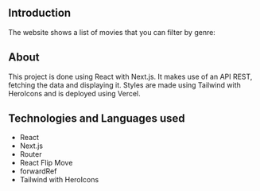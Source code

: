 ## Introduction

The website shows a list of movies that you can filter by genre:

## About

This project is done using React with Next.js. It makes use of an API REST, fetching the data and displaying it. Styles are made using Tailwind with HeroIcons and is deployed using Vercel.

## Technologies and Languages used

- React
- Next.js
- Router
- React Flip Move
- forwardRef
- Tailwind with HeroIcons
